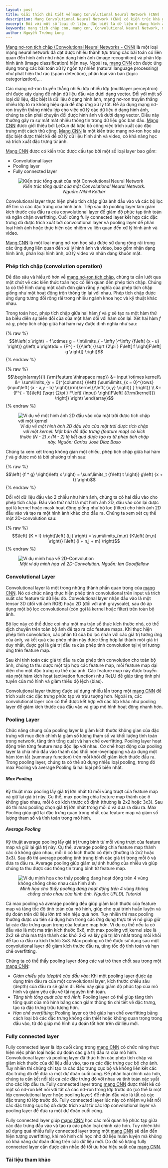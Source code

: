 ```yaml
---
layout: post
title: Giải thích chi tiết về mạng Convolutional Neural Network (CNN)
description: Mạng Convolutional Neural Network (CNN) có kiến trúc khá giống một mạng nơ-ron truyền thẳng thông thường, bao gồm các nơ-ron có khả năng tự tối ưu hóa thông qua quá trình huấn luyện.
excerpt: Đối với một số loại dữ liệu, đặc biệt là dữ liệu ở dạng hình ảnh, mạng nơ-ron truyền thẳng nhiều lớp tỏ ra không hiệu quả để đáp ứng xử lý tốt. Để áp dụng mạng nơ-ron truyền thẳng nhiều lớp cho việc xử lý các dữ liệu ở dạng hình ảnh, chúng ta cần phải chuyển đổi được hình ảnh về dưới dạng vector.
keywords: mạng tích chập cnn, mạng cnn, Convolutional Neural Network, mạng Convolutional Neural Network, mạng nơ-ron tích chập CNN, mạng nơ-ron tích chập, mạng tích chập
author: Nguyễn Trường Long
---
```


[Mạng nơ-ron tích chập (Convolutional Neural Networks - CNN)](https://nguyentruonglong.net/giai-thich-chi-tiet-ve-mang-convolutional-neural-network-cnn.html) là một loại mạng neural network đã đạt được nhiều thành tựu trong các bài toán có liên quan đến hình ảnh như nhận dạng hình ảnh (image recognition) và phân lớp hình ảnh (image classification) hiện nay. Ngoài ra, [mạng CNN](https://nguyentruonglong.net/giai-thich-chi-tiet-ve-mang-convolutional-neural-network-cnn.html) còn được ứng dụng trong các bài toán xử lý ngôn tự nhiên (natural language processing) như phát hiện thư rác (spam detection), phân loại văn bản (topic categorization),...

Các mạng nơ-ron truyền thẳng nhiều lớp nhiều lớp (multilayer perceptron) chỉ được xây dựng để nhận dữ liệu đầu vào dưới dạng vector. Đối với một số loại dữ liệu, đặc biệt là dữ liệu ở dạng hình ảnh, mạng nơ-ron truyền thẳng nhiều lớp tỏ ra không hiệu quả để đáp ứng xử lý tốt. Để áp dụng mạng nơ-ron truyền thẳng nhiều lớp cho việc xử lý các dữ liệu ở dạng hình ảnh, chúng ta cần phải chuyển đổi được hình ảnh về dưới dạng vector. Điều này thường gây ra sự mất mát nhiều thông tin trong dữ liệu gốc ban đầu. [Mạng CNN](https://nguyentruonglong.net/giai-thich-chi-tiet-ve-mang-convolutional-neural-network-cnn.html) được giới thiệu bởi LeCun đã lược bỏ công việc trích xuất các đặc trưng một cách thủ công. [Mạng CNN](https://nguyentruonglong.net/giai-thich-chi-tiet-ve-mang-convolutional-neural-network-cnn.html) là một kiến trúc mạng nơ-ron học sâu đặc biệt được thiết kế để xử lý dữ liệu hình ảnh và video, có khả năng học và trích xuất đặc trưng từ ảnh.

[Mạng CNN](https://nguyentruonglong.net/giai-thich-chi-tiet-ve-mang-convolutional-neural-network-cnn.html) được có kiến trúc được cấu tạo bởi một số loại layer bao gồm:
- Convolutional layer
- Pooling layer
- Fully connected layer

<figure class="image">
  <img src="https://nguyentruonglong.net/images/CompleteCNNArchitecture.png" alt="Kiến trúc tổng quát của một Convolutional Neural Network">
  <figcaption><center><i>Kiến trúc tổng quát của một Convolutional Neural Network. Nguồn: Nikhil Ketkar</i></center></figcaption>
</figure>

Convolutional layer thực hiện phép tích chập giữa ảnh đầu vào và các bộ lọc để tìm ra các đặc trưng của hình ảnh. Tiếp sau đó pooling layer làm giảm kích thước của đầu ra của convolutional layer để giảm độ phức tạp tính toán và ngăn chặn overfitting. Cuối cùng fully connected layer kết hợp các đặc trưng đã được trích xuất bởi convolutional layer và pooling layer để phân loại hình ảnh hoặc thực hiện các nhiệm vụ liên quan đến xử lý hình ảnh và video.

[Mạng CNN](https://nguyentruonglong.net/giai-thich-chi-tiet-ve-mang-convolutional-neural-network-cnn.html) là một loại mạng nơ-ron học sâu được sử dụng rộng rãi trong các ứng dụng liên quan đến xử lý hình ảnh và video, bao gồm nhận dạng hình ảnh, phân loại hình ảnh, xử lý video và nhận dạng khuôn mặt.

### Phép tích chập (convolution operation)

Để đào sâu và hiểu rõ hơn về [mạng nơ-ron tích chập](https://nguyentruonglong.net/giai-thich-chi-tiet-ve-mang-convolutional-neural-network-cnn.html), chúng ta cần lướt qua một chút về các kiến thức toán học có liên quan đến phép tích chập. Chúng ta có thể hình dung một cách đơn giản rằng ý nghĩa của phép tích chập giống như một hoạt động trộn thông tin lại với nhau. Phép tích chập được ứng dụng tương đối rộng rãi trong nhiều ngành khoa học và kỹ thuật khác nhau.

Trong toán học, phép tích chập giữa hai hàm $f$ và $g$ sẽ tạo ra một hàm thứ ba biểu diễn sự biến đổi của của một hàm đối với hàm còn lại. Xét hai hàm $f$ và $g$, phép tích chập giữa hai hàm này được định nghĩa như sau:

{% raw %}
$$h\left( x \right) = f \otimes g = \int\limits_{ - \infty }^\infty  {f\left( {x - u} \right)} g\left( u \right)du = {F^{ - 1}}\left( {\sqrt {2\pi } F\left[ f \right]F\left[ g \right]} \right)$$
{% endraw %}

{% raw %}
$$\begin{array}{l}
{\rm{feuture \thinspace map}} &= input \otimes kernel\\
&= \sum\limits_{y = 0}^{columns} {\left( {\sum\limits_{x = 0}^{rows} {input\left( {x - a,y - b} \right){\rm{kernel}}\left( {x,y} \right)} } \right)} \\
&= {F^{ - 1}}\left( {\sqrt {2\pi } F\left[ {input} \right]F\left[ {{\rm{kernel}}} \right]} \right)
\end{array}$$
{% endraw %}

<figure class="image">
  <img src="https://nguyentruonglong.net/images/ConvolutionKernel.png" alt="Ví dụ về một hình ảnh 2D đầu vào của mặt trời được tích chập với một kernel">
  <figcaption><center><i>Ví dụ về một hình ảnh 2D đầu vào của mặt trời được tích chập với một kernel. Một bản đồ đặc trưng (feature map) có kích thước (N - 2) x (N - 2) là kết quả được tạo ra từ phép tích chập này. Nguồn: Carlos José Díaz Baso</i></center></figcaption>
</figure>

Chúng ta xem xét trong không gian một chiều, phép tích chập giữa hai hàm $f$ và $g$ được mô tả bởi phương trình sau:

{% raw %}
$$\left( {f * g} \right)\left( x \right) = \sum\limits_t {f\left( t \right)} g\left( {x + t} \right)$$
{% endraw %}

Đối với dữ liệu đầu vào 2 chiều như hình ảnh, chúng ta có hai đầu vào cho phép tích chập. Đầu vào thứ nhất là một hình ảnh 2D, đầu vào còn lại được gọi là kernel hoặc mask hoạt động giống như bộ lọc (filter) cho hình ảnh 2D đầu vào và tạo ra một hình ảnh khác cho đầu ra. Chúng ta xem xét cụ thể một 2D-convolution sau:

{% raw %}
$$\left( {K * I} \right)\left( {i,j} \right) = \sum\limits_{m,n} {K\left( {m,n} \right)} I\left( {i + n,j + m} \right)$$
{% endraw %}

<figure class="image">
  <img src="https://nguyentruonglong.net/images/2DConvolution.png" alt="Ví dụ minh họa về 2D-Convolution">
  <figcaption><center><i>Một ví dụ minh họa về 2D-Convolution. Nguồn: Ian Goodfellow</i></center></figcaption>
</figure>

### Convolutional Layer

Convolutional layer là một trong những thành phần quan trọng của [mạng CNN](https://nguyentruonglong.net/giai-thich-chi-tiet-ve-mang-convolutional-neural-network-cnn.html). Nó có chức năng thực hiện phép tính convolutional trên input và trích xuất các feature từ dữ liệu đó. Convolutional layer nhận đầu vào là một tensor 3D (đối với ảnh RGB) hoặc 2D (đối với ảnh grayscale), sau đó áp dụng một bộ lọc convolutional (còn gọi là kernel hoặc filter) trên toàn bộ ảnh.

Bộ lọc này có thể được coi như một ma trận số thực kích thước nhỏ, có thể dịch chuyển trên toàn bộ ảnh để tạo ra các feature maps. Khi thực hiện phép tính convolution, các phần tử của bộ lọc nhân với các giá trị tương ứng của ảnh, và kết quả của phép nhân này được tổng hợp lại thành một giá trị duy nhất, được gọi là giá trị đầu ra của phép tính convolution tại vị trí tương ứng trên feature map.

Sau khi tính toán các giá trị đầu ra của phép tính convolution cho toàn bộ ảnh, chúng ta thu được một tập hợp các feature map, mỗi feature map đại diện cho một đặc trưng cụ thể của ảnh. Các feature map này được truyền vào một hàm kích hoạt (activation function) như ReLU để giúp tăng tính phi tuyến của mô hình và giảm thiểu độ lệch (bias).

Convolutional layer thường được sử dụng nhiều lần trong một [mạng CNN](https://nguyentruonglong.net/giai-thich-chi-tiet-ve-mang-convolutional-neural-network-cnn.html) để trích xuất các đặc trưng phức tạp và trừu tượng hơn. Ngoài ra, các convolutional layer còn có thể được kết hợp với các lớp khác như pooling layer để giảm kích thước của đầu vào và giúp mô hình hoạt động nhanh hơn.

### Pooling Layer

Chức năng chung của pooling layer là giảm kích thước không gian của đặc trưng với mục đích chính là giảm số lượng tham số và khối lượng tính toán trong network, tăng tính tổng quát và hạn chế overfitting. Pooling layer hoạt động trên từng feuture map độc lập với nhau. Cơ chế hoạt động của pooling layer là chia nhỏ đầu vào thành các khối non-overlapping và áp dụng một hàm tóm tắt (summary function) trên mỗi khối để giảm kích thước đầu ra. Trong pooling layer, chúng ta có thể sử dụng nhiều loại pooling, trong đó max Pooling và average Pooling là hai loại phổ biến nhất.

##### Max Pooling

Kỹ thuật max pooling lấy giá trị lớn nhất từ mỗi vùng trượt của feature map và giữ lại giá trị này. Cụ thể, max pooling chia feature map thành các ô không giao nhau, mỗi ô có kích thước cố định (thường là 2x2 hoặc 3x3). Sau đó thì max pooling chọn giá trị lớn nhất trong mỗi ô và đưa ra đầu ra. Max Pooling giúp giữ lại đặc trưng quan trọng nhất của feature map và giảm số lượng tham số và tính toán trong mô hình.

##### Average Pooling

Kỹ thuật average pooling lấy giá trị trung bình từ mỗi vùng trượt của feature map và giữ lại giá trị này. Cụ thể, average pooling chia feature map thành các ô không giao nhau, mỗi ô có kích thước cố định (thường là 2x2 hoặc 3x3). Sau đó thì average pooling tính trung bình các giá trị trong mỗi ô và đưa ra đầu ra. Average pooling giúp giảm sự ảnh hưởng của nhiễu và giúp chúng ta thu được các thông tin trung bình từ feature map.

<figure class="image">
  <img src="https://nguyentruonglong.net/images/PoolingSchematic.gif" alt="Ví dụ minh họa cho thấy pooling đang hoạt động trên 4 vùng không chồng chéo nhau của hình ảnh">
  <figcaption><center><i>Minh họa cho thấy pooling đang hoạt động trên 4 vùng không chồng chéo nhau của hình ảnh. Nguồn: UFLDL Tutorial</i></center></figcaption>
</figure>

Cả max pooling và average pooling đều giúp giảm kích thước của feature map và tăng tốc độ tính toán của mô hình, giúp cho quá trình huấn luyện và dự đoán trên dữ liệu lớn trở nên hiệu quả hơn. Tuy nhiên thì max pooling thường được ưu tiên sử dụng hơn trong các ứng dụng thực tế vì nó giúp giữ lại các đặc trưng quan trọng của feature map hơn. Ví dụ cụ thể nếu ta có đầu vào là một ma trận kích thước 6x6, một max pooling với kernel size là 2x2 sẽ chia ma trận thành các khối 2x2 và lấy giá trị lớn nhất trong mỗi khối để tạo ra đầu ra kích thước 3x3. Max pooling có thể được sử dụng sau một convolutional layer để giảm kích thước đầu ra, tăng tốc độ tính toán và hạn chế overfitting.

Chúng ta có thể thấy pooling layer đóng các vai trò then chốt sau trong một [mạng CNN](https://nguyentruonglong.net/giai-thich-chi-tiet-ve-mang-convolutional-neural-network-cnn.html):

- <i>Giảm chiều sâu (depth) của đầu vào</i>: Khi một pooling layer được áp dụng trên đầu ra của một convolutional layer, kích thước chiều sâu (depth) của đầu ra sẽ giảm đi. Điều này giúp giảm độ phức tạp của mô hình và giảm yêu cầu về tài nguyên tính toán.
- <i>Tăng tính tổng quát của mô hình</i>: Pooling layer có thể giúp tăng tính tổng quát của mô hình bằng cách giảm thông tin chi tiết về đặc trưng, tạo ra đặc trưng trừu tượng hơn.
- <i>Hạn chế overfitting</i>: Pooling layer có thể giúp hạn chế overfitting bằng cách loại bỏ các đặc trưng không cần thiết hoặc không quan trọng trong đầu vào, từ đó giúp mô hình dự đoán tốt hơn trên dữ liệu mới.

### Fully connected layer

Fully connected layer là lớp cuối cùng trong [mạng CNN](https://nguyentruonglong.net/giai-thich-chi-tiet-ve-mang-convolutional-neural-network-cnn.html) có chức năng thực hiện việc phân loại hoặc dự đoán các giá trị đầu ra của mô hình. Convolutional layer và pooling layer đã thực hiện các phép tích chập và giảm kích thước của dữ liệu đầu vào, tạo ra các đặc trưng cục bộ cho ảnh. Tuy nhiên thì chúng chỉ tạo ra các đặc trưng cục bộ và không liên kết các đặc trưng đó để đưa ra một dự đoán cuối cùng. Để phân loại chính xác hơn, chúng ta cần kết nối tất cả các đặc trưng đó với nhau và tính toán xác suất cho các lớp đầu ra. Fully connected layer trong [mạng CNN](https://nguyentruonglong.net/giai-thich-chi-tiet-ve-mang-convolutional-neural-network-cnn.html) được thiết kế có một số nơ-ron kết nối với tất cả các nơ-ron trong lớp trước đó (có thể là một lớp convolutional layer hoặc pooling layer) để nhận đầu vào là tất cả các đặc trưng từ lớp trước đó. Fully connected layer lúc này có nhiệm vụ kết nối các đặc trưng cục bộ đã được trích xuất từ các lớp convolutional layer và pooling layer để đưa ra một dự đoán cuối cùng.

Fully connected layer giúp [mạng CNN](https://nguyentruonglong.net/giai-thich-chi-tiet-ve-mang-convolutional-neural-network-cnn.html) học các mối quan hệ phức tạp giữa các đặc trưng đầu vào và tạo ra các phân loại chính xác hơn. Tuy nhiên khi sử dụng quá nhiều fully connected layer trong một [mạng CNN](https://nguyentruonglong.net/giai-thich-chi-tiet-ve-mang-convolutional-neural-network-cnn.html) sẽ dẫn đến hiện tượng overfitting, khi mô hình chỉ học nhớ dữ liệu huấn luyện mà không có khả năng dự đoán đúng trên các dữ liệu mới. Do đó số lượng fully connected layer cần được cân nhắc để tối ưu hóa hiệu suất của [mạng CNN](https://nguyentruonglong.net/giai-thich-chi-tiet-ve-mang-convolutional-neural-network-cnn.html).

### Tài liệu tham khảo
